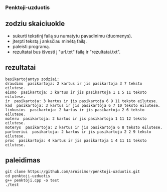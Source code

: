 ### Penktoji-uzduotis
## zodziu skaiciuokle
- sukurti tekstinį failą su numatytu pavadinimu (duomenys).
- įterpti tekstą į anksčiau minėtą failą.
- paleisti programą.
- rezultatai bus išvesti į "url.txt" failą ir "rezultatai.txt".
## rezultatai
```shell
besikartojantys zodziai:
draudimo  pasikartoja: 2 kartus ir jis pasikartoja 3 7 teksto eilutese.
eismo  pasikartoja: 3 kartus ir jis pasikartoja 1 1 5 11 teksto eilutese.
ir  pasikartoja: 3 kartus ir jis pasikartoja 6 9 11 teksto eilutese.
kad  pasikartoja: 3 kartus ir jis pasikartoja 6 7 10 teksto eilutese.
linkusios  pasikartoja: 2 kartus ir jis pasikartoja 2 6 teksto eilutese.
moteru  pasikartoja: 2 kartus ir jis pasikartoja 1 11 12 teksto eilutese.
moterys  pasikartoja: 2 kartus ir jis pasikartoja 6 8 teksto eilutese.
partneriui  pasikartoja: 2 kartus ir jis pasikartoja 2 2 9 teksto eilutese.
proc  pasikartoja: 4 kartus ir jis pasikartoja 1 4 11 11 teksto eilutese.
```
## paleidimas

`git clone https://github.com/arnisimor/penktoji-uzduotis.git`<br/>
`cd penktoji-uzduotis`<br/>
`g++ penktoji.cpp -o test`<br/>
`./test`<br/>
